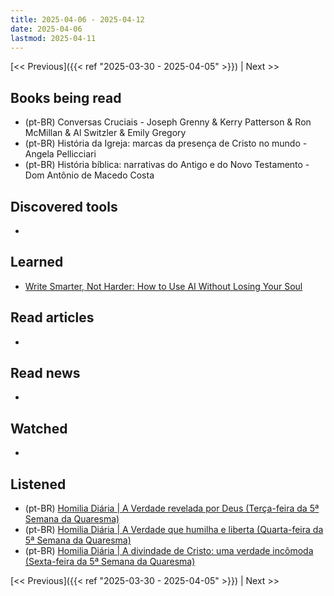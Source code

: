 ```yaml
---
title: 2025-04-06 - 2025-04-12
date: 2025-04-06
lastmod: 2025-04-11
---
```


[<< Previous]({{< ref "2025-03-30 - 2025-04-05" >}}) | Next >>

## Books being read
- (pt-BR) Conversas Cruciais - Joseph Grenny & Kerry Patterson & Ron McMillan &
  Al Switzler & Emily Gregory
- (pt-BR) História da Igreja: marcas da presença de Cristo no mundo - Angela
  Pellicciari
- (pt-BR) História bíblica: narrativas do Antigo e do Novo Testamento - Dom
  Antônio de Macedo Costa

## Discovered tools
-

## Learned
- [Write Smarter, Not Harder: How to Use AI Without Losing Your Soul](https://www.animalz.co/blog/ai-playbook-content-marketing/)

## Read articles
-

## Read news
-

## Watched
-

## Listened
- (pt-BR) [Homilia Diária | A Verdade revelada por Deus (Terça-feira da 5ª Semana da Quaresma)](https://www.youtube.com/watch?v=x-0Ilf4sa1k)
- (pt-BR) [Homilia Diária | A Verdade que humilha e liberta (Quarta-feira da 5ª Semana da Quaresma)](https://www.youtube.com/watch?v=C-RnRCNVdwM)
- (pt-BR) [Homilia Diária | A divindade de Cristo: uma verdade incômoda (Sexta-feira da 5ª Semana da Quaresma)](https://www.youtube.com/watch?v=sGyw4fe6RzU)

[<< Previous]({{< ref "2025-03-30 - 2025-04-05" >}}) | Next >>
